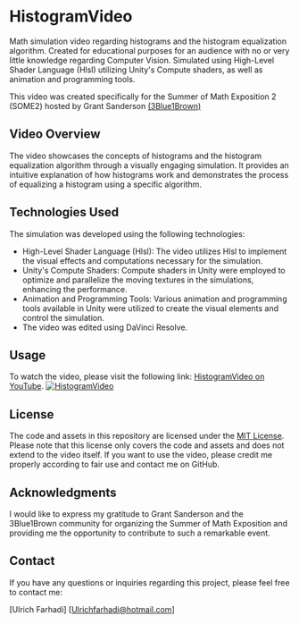 # HistogramVideo

Math simulation video regarding histograms and the histogram equalization algorithm. Created for educational purposes for an audience with no or very little knowledge regarding Computer Vision.
Simulated using High-Level Shader Language (Hlsl) utilizing Unity's Compute shaders, as well as animation and programming tools.

This video was created specifically for the Summer of Math Exposition 2 (SOME2) hosted by Grant Sanderson [(3Blue1Brown)](https://www.3blue1brown.com/)

## Video Overview

The video showcases the concepts of histograms and the histogram equalization algorithm through a visually engaging simulation. It provides an intuitive explanation of how histograms work and demonstrates the process of equalizing a histogram using a specific algorithm.

## Technologies Used

The simulation was developed using the following technologies:

- High-Level Shader Language (Hlsl): The video utilizes Hlsl to implement the visual effects and computations necessary for the simulation.
- Unity's Compute Shaders: Compute shaders in Unity were employed to optimize and parallelize the moving textures in the simulations, enhancing the performance.
- Animation and Programming Tools: Various animation and programming tools available in Unity were utilized to create the visual elements and control the simulation.
- The video was edited using DaVinci Resolve.

## Usage

To watch the video, please visit the following link: [HistogramVideo on YouTube](https://www.youtube.com/watch?v=EcACY1gmaic).
[![HistogramVideo](https://img.youtube.com/vi/EcACY1gmaic/0.jpg)](https://www.youtube.com/watch?v=EcACY1gmaic)

## License

The code and assets in this repository are licensed under the [MIT License](LICENSE). Please note that this license only covers the code and assets and does not extend to the video itself. If you want to use the video, please credit me properly according to fair use and contact me on GitHub.

## Acknowledgments

I would like to express my gratitude to Grant Sanderson and the 3Blue1Brown community for organizing the Summer of Math Exposition and providing me the opportunity to contribute to such a remarkable event.

## Contact

If you have any questions or inquiries regarding this project, please feel free to contact me:

[Ulrich Farhadi]
[Ulrichfarhadi@hotmail.com]

